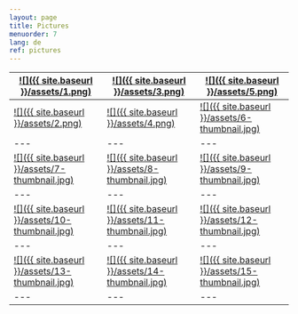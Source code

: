 ```yaml
---
layout: page
title: Pictures
menuorder: 7
lang: de
ref: pictures
---
```

| <a href="/assets/1.jpg">![]({{ site.baseurl }}/assets/1.png)</a>  | <a href="/assets/3.jpg"> ![]({{ site.baseurl }}/assets/3.png) </a> | <a href="/assets/5.jpg">  ![]({{ site.baseurl }}/assets/5.png) </a> | 
| --- | --- | --- |
| <a href="/assets/2.jpg">![]({{ site.baseurl }}/assets/2.png) </a> | <a href="/assets/4.jpg"> ![]({{ site.baseurl }}/assets/4.png) </a> | <a href="/assets/6.jpg">  ![]({{ site.baseurl }}/assets/6-thumbnail.jpg) </a> | 
| --- | --- | --- | 
| <a href="/assets/7.jpg">![]({{ site.baseurl }}/assets/7-thumbnail.jpg) </a> | <a href="/assets/8.jpg"> ![]({{ site.baseurl }}/assets/8-thumbnail.jpg) </a> | <a href="/assets/9.jpg">  ![]({{ site.baseurl }}/assets/9-thumbnail.jpg) </a> | 
| --- | --- | --- | 
| <a href="/assets/10.jpg">![]({{ site.baseurl }}/assets/10-thumbnail.jpg) </a> | <a href="/assets/11.jpg"> ![]({{ site.baseurl }}/assets/11-thumbnail.jpg) </a> | <a href="/assets/12.jpg">  ![]({{ site.baseurl }}/assets/12-thumbnail.jpg) </a> | 
| --- | --- | --- | 
| <a href="/assets/13.jpg">![]({{ site.baseurl }}/assets/13-thumbnail.jpg) </a> | <a href="/assets/14.jpg"> ![]({{ site.baseurl }}/assets/14-thumbnail.jpg) </a> | <a href="/assets/15.jpg">  ![]({{ site.baseurl }}/assets/15-thumbnail.jpg) </a> | 
| --- | --- | --- | 


